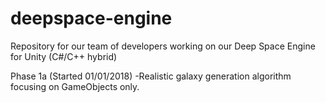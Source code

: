 # deepspace-engine
Repository for our team of developers working on our Deep Space Engine for Unity (C#/C++ hybrid)

Phase 1a (Started 01/01/2018)
-Realistic galaxy generation algorithm focusing on GameObjects only.
